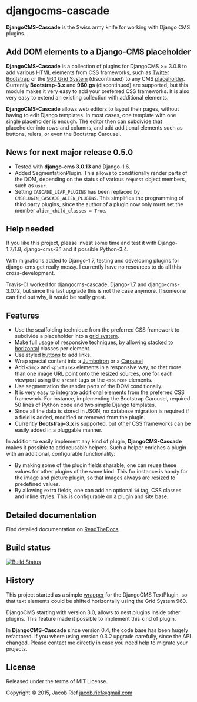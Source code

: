 djangocms-cascade
=================
**DjangoCMS-Cascade** is the Swiss army knife for working with Django CMS plugins.


Add DOM elements to a Django-CMS placeholder
---------------------------------------------

**DjangoCMS-Cascade** is a collection of plugins for DjangoCMS >= 3.0.8 to add various HTML elements
from CSS frameworks, such as [Twitter Bootstrap](http://getbootstrap.com/) or the
[960 Grid System](http://960.gs/) (discontinued) to any CMS
[placeholder](http://docs.django-cms.org/en/develop/getting_started/tutorial.html#creating-templates).
Currently **Bootstrap-3.x** and **960.gs** (discontinued) are supported, but this module makes
it very easy to add your preferred CSS frameworks. It is also very easy to extend an existing
collection with additional elements.

**DjangoCMS-Cascade** allows web editors to layout their pages, without having to edit Django
templates. In most cases, one template with one single placeholder is enough. The editor then
can subdivide that placeholder into rows and columns, and add additional elements such as buttons,
rulers, or even the Bootstrap Carousel.


News for next major release 0.5.0
---------------------------------

* Tested with **django-cms 3.0.13** and Django-1.6.
* Added SegmentationPlugin. This allows to conditionally render parts of the DOM, depending on
  the status of various ``request`` object members, such as ``user``.
* Setting ``CASCADE_LEAF_PLUGINS`` has been replaced by ``CMSPLUGIN_CASCADE_ALIEN_PLUGINS``. This simplifies
  the programming of third party plugins, since the author of a plugin now only must set the member
  ``alien_child_classes = True``.


Help needed
-----------

If you like this project, please invest some time and test it with Django-1.7/1.8, django-cms-3.1
and if possible Python-3.4.

With migrations added to Django-1.7, testing and developing plugins for django-cms get really messy.
I currently have no resources to do all this cross-development.

Travis-CI worked for djangocms-cascade, Django-1.7 and django-cms-3.0.12, but since the last upgrade
this is not the case anymore. If someone can find out why, it would be really great.


Features
--------

* Use the scaffolding technique from the preferred CSS framework to subdivide a placeholder into a
  [grid system](http://getbootstrap.com/css/#grid).
* Make full usage of responsive techniques, by allowing
  [stacked to horizontal](http://getbootstrap.com/css/#grid-example-basic) classes per element.
* Use styled [buttons](http://getbootstrap.com/css/#buttons) to add links.
* Wrap special content into a [Jumbotron](http://getbootstrap.com/components/#jumbotron) or a
  [Carousel](http://getbootstrap.com/javascript/#carousel) 
* Add ``<img>`` and ``<picture>`` elements in a responsive way, so that more than one image URL
  point onto the resized sources, one for each viewport using the ``srcset`` tags or the ``<source>``
  elements.
* Use segmentation the render parts of the DOM conditionally.
* It is very easy to integrate additional elements from the preferred CSS framework. For instance,
  implementing the Bootstrap Carousel, required 50 lines of Python code and two simple Django templates.
* Since all the data is stored in JSON, no database migration is required if a field is added, modified
  or removed from the plugin.
* Currently **Bootstrap-3.x** is supported, but other CSS frameworks can be easily added in a pluggable manner.

In addition to easily implement any kind of plugin, **DjangoCMS-Cascade** makes it possible to add
reusable helpers. Such a helper enriches a plugin with an additional, configurable functionality:

* By making some of the plugin fields sharable, one can reuse these values for other plugins of the
  same kind. This for instance is handy for the image and picture plugin, so that images always are
  resized to predefined values.
* By allowing extra fields, one can add an optional ``id`` tag, CSS classes and inline styles. This
  is configurable on a plugin and site base.

Detailed documentation
----------------------
Find detailed documentation on [ReadTheDocs](http://djangocms-cascade.readthedocs.org/en/latest/).

Build status
------------
[![Build Status](https://travis-ci.org/jrief/djangocms-cascade.png?branch=master)](https://travis-ci.org/jrief/djangocms-cascade)

History
-------
This project started as a simple [wrapper](https://github.com/jrief/cmsplugin-text-wrapper) for the
DjangoCMS TextPlugin, so that text elements could be shifted horizontally using the Grid System 960. 

DjangoCMS starting with version 3.0, allows to nest plugins inside other plugins. This feature made
it possible to implement this kind of plugin.

In **DjangoCMS-Cascade** since version 0.4, the code base has been hugely refactored. If you where
using version 0.3.2 upgrade carefully, since the API changed. Please contact me directly in case you
need help to migrate your projects.


License
-------

Released under the terms of MIT License.

Copyright &copy; 2015, Jacob Rief <jacob.rief@gmail.com>
